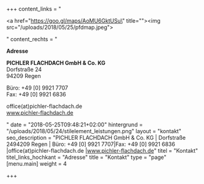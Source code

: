 +++
content_links = "<p><a href=\"https://goo.gl/maps/AoMU6GktUSu\" title=\"\"><img src=\"/uploads/2018/05/25/pfdmap.jpeg\"></a></p>"
content_rechts = "<p><strong>Adresse</strong></p><p><strong>PICHLER FLACHDACH GmbH &amp; Co. KG<br></strong>Dorfstraße 24<br>94209 Regen</p><p>Büro: +49 [0] 9921 7707<br>Fax: +49 [0] 9921 6836</p><p>office(at)pichler-flachdach.de<br>www.pichler-flachdach.de</p>"
date = "2018-05-25T09:48:21+02:00"
hintergrund = "/uploads/2018/05/24/stilelement_leistungen.png"
layout = "kontakt"
seo_description = "PICHLER FLACHDACH GmbH & Co. KG | Dorfstraße 2494209 Regen  | Büro: +49 [0] 9921 7707|Fax: +49 [0] 9921 6836  |office(at)pichler-flachdach.de |www.pichler-flachdach.de"
titel = "Kontakt"
titel_links_hochkant = "Adresse"
title = "Kontakt"
type = "page"
[menu.main]
weight = 4

+++

